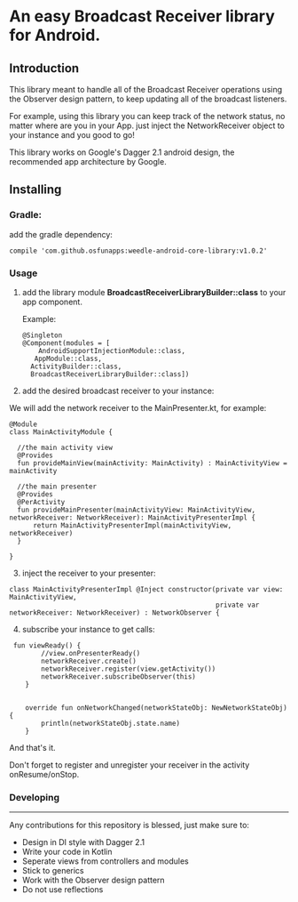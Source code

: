 # An easy Broadcast Receiver library for Android.

## Introduction

This library meant to handle all of the Broadcast Receiver operations using the Observer design pattern, to keep updating all of the broadcast listeners. 

For example, using this library you can keep track of the network status, no matter where are you in your App. just inject the NetworkReceiver object to your instance and you good to go!

This library works on Google's Dagger 2.1 android design, the recommended app architecture by Google.

## Installing

### Gradle:

add the gradle dependency:

```compile 'com.github.osfunapps:weedle-android-core-library:v1.0.2' ```


### Usage

1) add the library module **BroadcastReceiverLibraryBuilder::class** to your app component.

    Example:
    ```
    @Singleton
    @Component(modules = [
        AndroidSupportInjectionModule::class,
       AppModule::class,
      ActivityBuilder::class,
      BroadcastReceiverLibraryBuilder::class])
    ```
    
    
2) add the desired broadcast receiver to your instance:

  We will add the network receiver to the MainPresenter.kt, for example:
  ```
  @Module
  class MainActivityModule {

    //the main activity view
    @Provides
    fun provideMainView(mainActivity: MainActivity) : MainActivityView = mainActivity

    //the main presenter
    @Provides
    @PerActivity
    fun provideMainPresenter(mainActivityView: MainActivityView, networkReceiver: NetworkReceiver): MainActivityPresenterImpl {
        return MainActivityPresenterImpl(mainActivityView, networkReceiver)
    }

}
   ```
   
   
3) inject the receiver to your presenter:

```
class MainActivityPresenterImpl @Inject constructor(private var view: MainActivityView,
                                                    private var networkReceiver: NetworkReceiver) : NetworkObserver {
```


4) subscribe your instance to get calls:
```
 fun viewReady() {
        //view.onPresenterReady()
        networkReceiver.create()
        networkReceiver.register(view.getActivity())
        networkReceiver.subscribeObserver(this)
    }


    override fun onNetworkChanged(networkStateObj: NewNetworkStateObj) {
        println(networkStateObj.state.name)
    }

 ```
And that's it. 

Don't forget to register and unregister your receiver in the activity onResume/onStop.

### Developing

---
Any contributions for this repository is blessed, just make sure to:
* Design in DI style with Dagger 2.1
* Write your code in Kotlin
* Seperate views from controllers and modules
* Stick to generics
* Work with the Observer design pattern
* Do not use reflections
